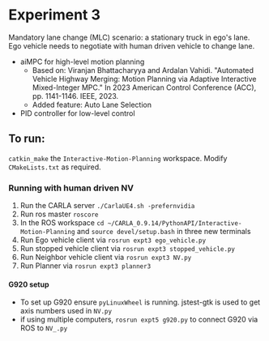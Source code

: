 # Experiment 3
Mandatory lane change (MLC) scenario: a stationary truck in ego's lane. Ego vehicle needs to negotiate with human driven vehicle to change lane.
- aiMPC for high-level motion planning
  - Based on:
    Viranjan Bhattacharyya and Ardalan Vahidi. "Automated Vehicle Highway Merging: Motion Planning via Adaptive Interactive Mixed-Integer MPC." In 2023 American Control Conference (ACC), pp. 1141-1146. IEEE, 2023.
  - Added feature: Auto Lane Selection
- PID controller for low-level control

## To run:
`catkin_make` the `Interactive-Motion-Planning` workspace. Modify `CMakeLists.txt` as required.

### Running with human driven NV
1. Run the CARLA server `./CarlaUE4.sh -prefernvidia`
2. Run ros master `roscore`
3. In the ROS workspace `cd ~/CARLA_0.9.14/PythonAPI/Interactive-Motion-Planning` and `source devel/setup.bash` in three new terminals
4. Run Ego vehicle client via `rosrun expt3 ego_vehicle.py`
5. Run stopped vehicle client via `rosrun expt3 stopped_vehicle.py`
6. Run Neighbor vehicle client via `rosrun expt3 NV.py`
7. Run Planner via `rosrun expt3 planner3`

#### G920 setup
- To set up G920 ensure `pyLinuxWheel` is running. jstest-gtk is used to get axis numbers used in `NV.py`
- if using multiple computers, `rosrun expt5 g920.py` to connect G920 via ROS to `NV_.py`
